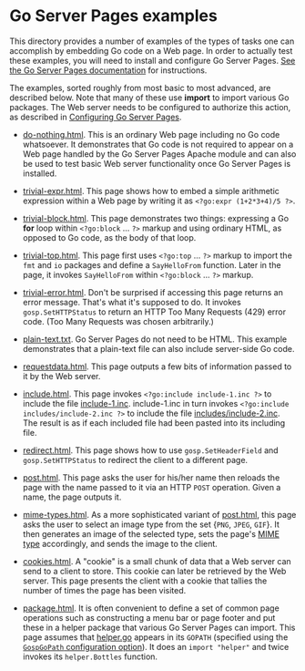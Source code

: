 Go Server Pages examples
========================

This directory provides a number of examples of the types of tasks one can accomplish by embedding Go code on a Web page.  In order to actually test these examples, you will need to install and configure Go Server Pages.  [See the Go Server Pages documentation](https://spakin.github.io/gosp) for instructions.

The examples, sorted roughly from most basic to most advanced, are described below.  Note that many of these use **import** to import various Go packages.  The Web server needs to be configured to authorize this action, as described in [Configuring Go Server Pages](https://spakin.github.io/gosp/configure.md).

* [do-nothing.html](do-nothing.html).  This is an ordinary Web page including no Go code whatsoever.  It demonstrates that Go code is not required to appear on a Web page handled by the Go Server Pages Apache module and can also be used to test basic Web server functionality once Go Server Pages is installed.

* [trivial-expr.html](trivial-expr.html).  This page shows how to embed a simple arithmetic expression within a Web page by writing it as `<?go:expr (1+2*3+4)/5 ?>`.

* [trivial-block.html](trivial-block.html).  This page demonstrates two things: expressing a Go **for** loop within `<?go:block` … `?>` markup and using ordinary HTML, as opposed to Go code, as the body of that loop.

* [trivial-top.html](trivial-top.html).  This page first uses `<?go:top` … `?>` markup to import the `fmt` and `io` packages and define a `SayHelloFrom` function.  Later in the page, it invokes `SayHelloFrom` within `<?go:block` … `?>` markup.

* [trivial-error.html](trivial-error.html).  Don't be surprised if accessing this page returns an error message.  That's what it's supposed to do.  It invokes `gosp.SetHTTPStatus` to return an HTTP Too Many Requests (429) error code.  (Too Many Requests was chosen arbitrarily.)

* [plain-text.txt](plain-text.txt).  Go Server Pages do not need to be HTML.  This example demonstrates that a plain-text file can also include server-side Go code.

* [requestdata.html](requestdata.html).  This page outputs a few bits of information passed to it by the Web server.

* [include.html](include.html).  This page invokes `<?go:include include-1.inc ?>` to include the file [include-1.inc](include-1.inc).  include-1.inc in turn invokes `<?go:include includes/include-2.inc ?>` to include the file [includes/include-2.inc](includes/include-2.inc).  The result is as if each included file had been pasted into its including file.

* [redirect.html](redirect.html).  This page shows how to use `gosp.SetHeaderField` and `gosp.SetHTTPStatus` to redirect the client to a different page.

* [post.html](post.html).  This page asks the user for his/her name then reloads the page with the name passed to it via an HTTP `POST` operation.  Given a name, the page outputs it.

* [mime-types.html](mime-types.html).  As a more sophisticated variant of [post.html](post.html), this page asks the user to select an image type from the set {`PNG`, `JPEG`, `GIF`}.  It then generates an image of the selected type, sets the page's [MIME type](https://en.wikipedia.org/wiki/Media_type) accordingly, and sends the image to the client.

* [cookies.html](cookies-types.html).  A "cookie" is a small chunk of data that a Web server can send to a client to store.  This cookie can later be retrieved by the Web server.  This page presents the client with a cookie that tallies the number of times the page has been visited.

* [package.html](package.html).  It is often convenient to define a set of common page operations such as constructing a menu bar or page footer and put these in a helper package that various Go Server Pages can import.  This page assumes that [helper.go](helper.go) appears in its `GOPATH` (specified using the [`GospGoPath` configuration option](https://spakin.github.io/gosp/configure.md)).  It does an `import "helper"` and twice invokes its `helper.Bottles` function.
